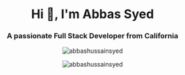 <h1 align="center">Hi 👋, I'm Abbas Syed</h1>
<h3 align="center">A passionate Full Stack Developer from California</h3>

<p align="center"> <img src="https://komarev.com/ghpvc/?username=abbashussainsyed&label=Profile%20views&color=0e75b6&style=flat" alt="abbashussainsyed" /> </p>



<p align="center"><img align="center" src="https://github-readme-streak-stats.herokuapp.com/?user=abbashussainsyed&" alt="abbashussainsyed" /></p>
